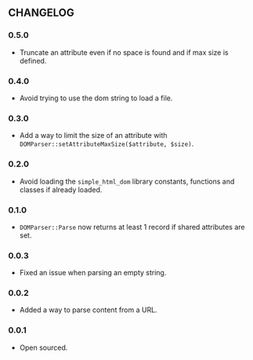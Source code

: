 ## CHANGELOG

### 0.5.0
- Truncate an attribute even if no space is found and if max size is defined.

### 0.4.0
- Avoid trying to use the dom string to load a file.

### 0.3.0
- Add a way to limit the size of an attribute with `DOMParser::setAttributeMaxSize($attribute, $size)`.

### 0.2.0
- Avoid loading the `simple_html_dom` library constants, functions and classes if already loaded.

### 0.1.0
- `DOMParser::Parse` now returns at least 1 record if shared attributes are set.

### 0.0.3
- Fixed an issue when parsing an empty string.

### 0.0.2
- Added a way to parse content from a URL.

### 0.0.1
- Open sourced.

